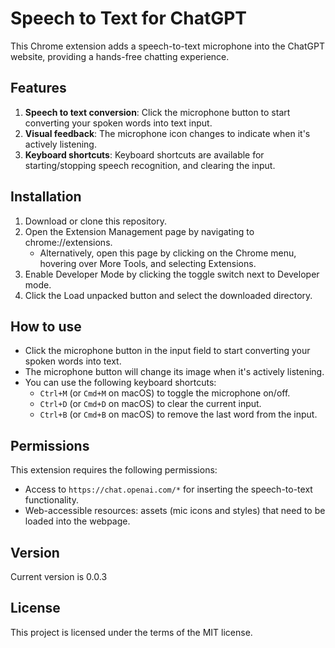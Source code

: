 # Speech to Text for ChatGPT

This Chrome extension adds a speech-to-text microphone into the ChatGPT website, providing a hands-free chatting experience.

## Features
1. **Speech to text conversion**: Click the microphone button to start converting your spoken words into text input.
2. **Visual feedback**: The microphone icon changes to indicate when it's actively listening.
3. **Keyboard shortcuts**: Keyboard shortcuts are available for starting/stopping speech recognition, and clearing the input.

## Installation
1. Download or clone this repository.
2. Open the Extension Management page by navigating to chrome://extensions.
   - Alternatively, open this page by clicking on the Chrome menu, hovering over More Tools, and selecting Extensions.
3. Enable Developer Mode by clicking the toggle switch next to Developer mode.
4. Click the Load unpacked button and select the downloaded directory.

## How to use
- Click the microphone button in the input field to start converting your spoken words into text.
- The microphone button will change its image when it's actively listening.
- You can use the following keyboard shortcuts:
  - `Ctrl+M` (or `Cmd+M` on macOS) to toggle the microphone on/off.
  - `Ctrl+D` (or `Cmd+D` on macOS) to clear the current input.
  - `Ctrl+B` (or `Cmd+B` on macOS) to remove the last word from the input.


## Permissions
This extension requires the following permissions:
- Access to `https://chat.openai.com/*` for inserting the speech-to-text functionality.
- Web-accessible resources: assets (mic icons and styles) that need to be loaded into the webpage.

## Version
Current version is 0.0.3

## License
This project is licensed under the terms of the MIT license.
